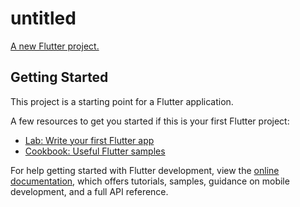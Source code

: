 # untitled

[A new Flutter project.
](https://www.figma.com/file/unSX506cStc2u4h5wQA4C9/BMI-calculator-(Community)?type=design&node-id=1-2&mode=design&t=MYtfuXv85PzWmHWN-0)
## Getting Started

This project is a starting point for a Flutter application.

A few resources to get you started if this is your first Flutter project:

- [Lab: Write your first Flutter app](https://docs.flutter.dev/get-started/codelab)
- [Cookbook: Useful Flutter samples](https://docs.flutter.dev/cookbook)

For help getting started with Flutter development, view the
[online documentation](https://docs.flutter.dev/), which offers tutorials,
samples, guidance on mobile development, and a full API reference.
